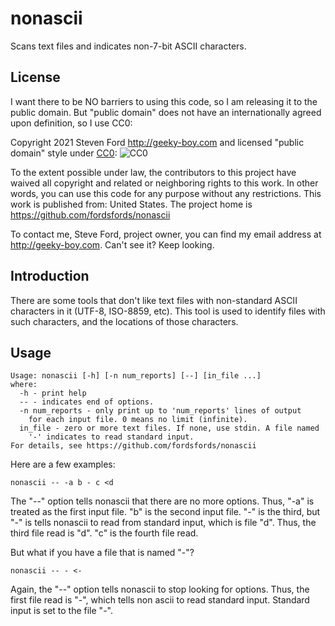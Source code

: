 # nonascii
Scans text files and indicates non-7-bit ASCII characters.

## License

I want there to be NO barriers to using this code, so I am releasing it to the public domain.  But "public domain" does not have an internationally agreed upon definition, so I use CC0:

Copyright 2021 Steven Ford http://geeky-boy.com and licensed
"public domain" style under
[CC0](http://creativecommons.org/publicdomain/zero/1.0/):
![CC0](https://licensebuttons.net/p/zero/1.0/88x31.png "CC0")

To the extent possible under law, the contributors to this project have
waived all copyright and related or neighboring rights to this work.
In other words, you can use this code for any purpose without any
restrictions.  This work is published from: United States.  The project home
is https://github.com/fordsfords/nonascii

To contact me, Steve Ford, project owner, you can find my email address
at http://geeky-boy.com.  Can't see it?  Keep looking.


## Introduction

There are some tools that don't like text files with non-standard ASCII
characters in it (UTF-8, ISO-8859, etc).
This tool is used to identify files with such characters, and the
locations of those characters.


## Usage

````
Usage: nonascii [-h] [-n num_reports] [--] [in_file ...]
where:
  -h - print help
  -- - indicates end of options.
  -n num_reports - only print up to 'num_reports' lines of output
    for each input file. 0 means no limit (infinite).
  in_file - zero or more text files. If none, use stdin. A file named
    '-' indicates to read standard input.
For details, see https://github.com/fordsfords/nonascii
````

Here are a few examples:

````
nonascii -- -a b - c <d
````

The "--" option tells nonascii that there are no more options.
Thus, "-a" is treated as the first input file.
"b" is the second input file.
"-" is the third, but "-" is tells nonascii to read from standard input,
which is file "d". Thus, the third file read is "d".
"c" is the fourth file read.

But what if you have a file that is named "-"?

````
nonascii -- - <-
````

Again, the "--" option tells nonascii to stop looking for options.
Thus, the first file read is "-", which tells non ascii to read
standard input.
Standard input is set to the file "-".

